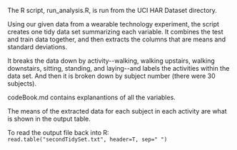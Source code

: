
The R script, run_analysis.R, is run from the UCI HAR Dataset directory.

Using our given data from a wearable technology experiment, the script creates one tidy data set summarizing each variable.
It combines the test and train data together, and then extracts the columns that are means and standard deviations.

It breaks the data down by activity--walking, walking upstairs, walking downstairs, sitting,
standing, and laying--and labels the activities within the data set.
And then it is broken down by subject number (there were 30 subjects).<br>

codeBook.md contains explanantions of all the variables.<br>

The means of the extracted data for each subject in each activity are what is shown in the output table. <br>

To read the output file back into R:
    <br><code>read.table("secondTidySet.txt", header=T, sep=" ")</code>
